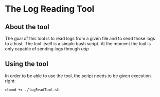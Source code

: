 # The Log Reading Tool

## About the tool
The goal of this tool is to read logs from a given file and to send those logs to a host. The tool itself is a simple bash script. At the moment the tool is only capable of sending logs through *udp*

## Using the tool

In order to be able to use the tool, the script needs to be given execution right:
```
chmod +x ./logReadTool.sh
```

